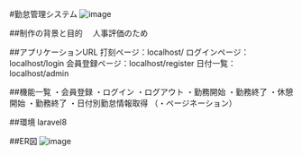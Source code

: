 #勤怠管理システム
![image](https://github.com/user-attachments/assets/2351a94f-4b7d-4898-b380-2837b76641fd)

##制作の背景と目的
　人事評価のため

 ##アプリケーションURL
 打刻ページ：localhost/
 ログインページ：localhost/login
 会員登録ページ：localhost/register
 日付一覧：localhost/admin
  
  ##機能一覧
  ・会員登録
  ・ログイン
  ・ログアウト
  ・勤務開始
  ・勤務終了
  ・休憩開始
  ・勤務終了
  ・日付別勤怠情報取得
  （・ページネーション）

  ##環境
  laravel8

  ##ER図
  ![image](https://github.com/user-attachments/assets/230a08ef-d0df-4e78-ba1f-3304a79c956a)
